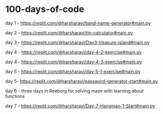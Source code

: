 # 100-days-of-code

day 1 - https://replit.com/@harsharavi/band-name-generator#main.py

day 2 - https://replit.com/@harsharavi/tip-calculator#main.py

day 3 - https://replit.com/@harsharavi/Day3-treasure-island#main.py

day 4 - https://replit.com/@harsharavi/day-4-2-exercise#main.py

day 4 - https://replit.com/@harsharavi/day-4-3-exercise#main.py

day 5 - https://replit.com/@harsharavi/day-5-1-exercise#main.py

day 5- https://replit.com/@harsharavi/password-generator-start#main.py

day 6 - three days in Reeborg for solving maze with learning about functions

day 7 - https://replit.com/@harsharavi/Day-7-Hangman-1-Start#main.py
